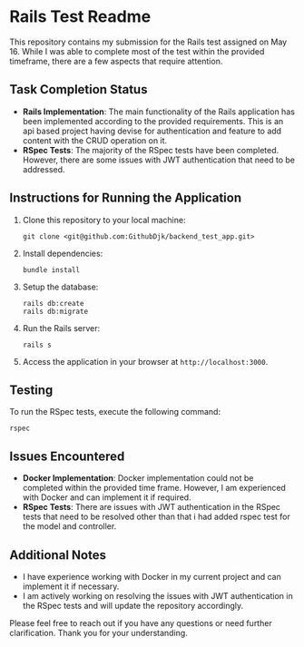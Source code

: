 # Rails Test Readme

This repository contains my submission for the Rails test assigned on May 16. While I was able to complete most of the test within the provided timeframe, there are a few aspects that require attention.

## Task Completion Status

- **Rails Implementation**: The main functionality of the Rails application has been implemented according to the provided requirements. This is an api based project having devise for authentication and feature to add content with the CRUD operation on it.
- **RSpec Tests**: The majority of the RSpec tests have been completed. However, there are some issues with JWT authentication that need to be addressed.

## Instructions for Running the Application

1. Clone this repository to your local machine:

   ```
   git clone <git@github.com:GithubDjk/backend_test_app.git>
   ```

2. Install dependencies:

   ```
   bundle install
   ```

3. Setup the database:

   ```
   rails db:create
   rails db:migrate
   ```

4. Run the Rails server:

   ```
   rails s
   ```

5. Access the application in your browser at `http://localhost:3000`.

## Testing

To run the RSpec tests, execute the following command:

```
rspec
```

## Issues Encountered

- **Docker Implementation**: Docker implementation could not be completed within the provided time frame. However, I am experienced with Docker and can implement it if required.
- **RSpec Tests**: There are issues with JWT authentication in the RSpec tests that need to be resolved other than that i had added rspec test for the model and controller.

## Additional Notes

- I have experience working with Docker in my current project and can implement it if necessary.
- I am actively working on resolving the issues with JWT authentication in the RSpec tests and will update the repository accordingly.

Please feel free to reach out if you have any questions or need further clarification. Thank you for your understanding.
